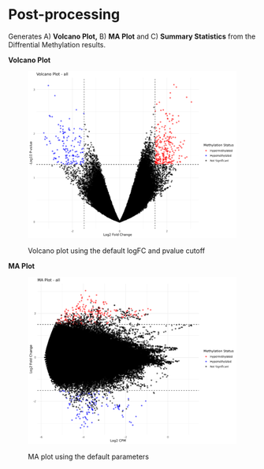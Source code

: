 # Post-processing

Generates A) **Volcano Plot,** B) **MA Plot** and C) **Summary Statistics** from the Diffrential Methylation results.

**Volcano Plot**

<figure><img src="../.gitbook/assets/volcano_plot.png" alt=""><figcaption><p>Volcano plot using the default logFC and pvalue cutoff</p></figcaption></figure>

**MA Plot**

<figure><img src="../.gitbook/assets/ma_plot.png" alt=""><figcaption><p>MA plot using the default parameters</p></figcaption></figure>

